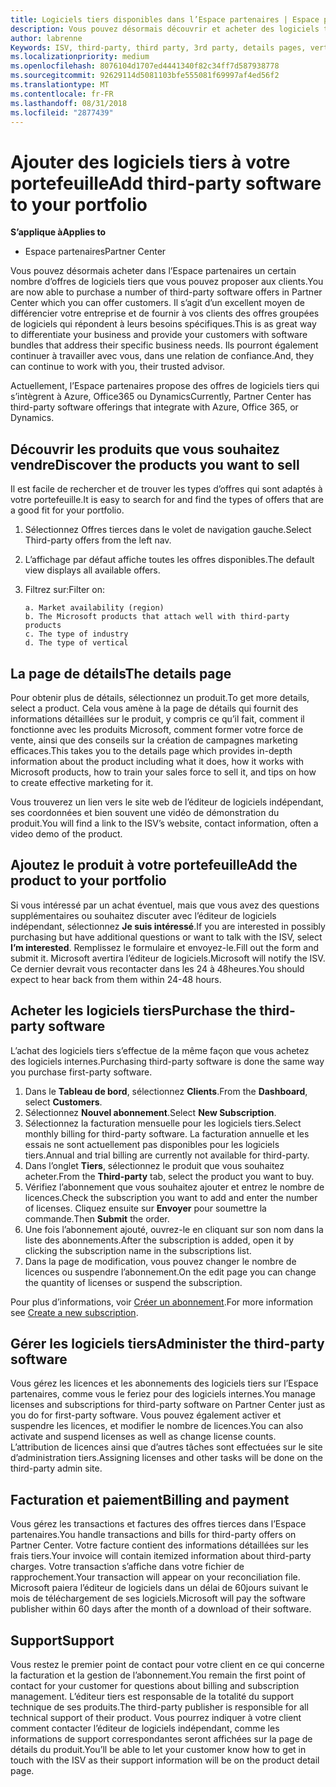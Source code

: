 ```yaml
---
title: Logiciels tiers disponibles dans l’Espace partenaires | Espace partenaires
description: Vous pouvez désormais découvrir et acheter des logiciels tiers que vous pouvez ajouter au portefeuille que vous proposez aux clients.
author: labrenne
Keywords: ISV, third-party, third party, 3rd party, details pages, vertical software, software publisher
ms.localizationpriority: medium
ms.openlocfilehash: 8076104d1707ed4441340f82c34ff7d587938778
ms.sourcegitcommit: 92629114d5081103bfe555081f69997af4ed56f2
ms.translationtype: MT
ms.contentlocale: fr-FR
ms.lasthandoff: 08/31/2018
ms.locfileid: "2877439"
---
```

# <a name="add-third-party-software-to-your-portfolio"></a><span data-ttu-id="cd905-103">Ajouter des logiciels tiers à votre portefeuille</span><span class="sxs-lookup"><span data-stu-id="cd905-103">Add third-party software to your portfolio</span></span>

**<span data-ttu-id="cd905-104">S’applique à</span><span class="sxs-lookup"><span data-stu-id="cd905-104">Applies to</span></span>** 

- <span data-ttu-id="cd905-105">Espace partenaires</span><span class="sxs-lookup"><span data-stu-id="cd905-105">Partner Center</span></span>


<span data-ttu-id="cd905-106">Vous pouvez désormais acheter dans l’Espace partenaires un certain nombre d’offres de logiciels tiers que vous pouvez proposer aux clients.</span><span class="sxs-lookup"><span data-stu-id="cd905-106">You are now able to purchase a number of third-party software offers in Partner Center which you can offer customers.</span></span> <span data-ttu-id="cd905-107">Il s’agit d’un excellent moyen de différencier votre entreprise et de fournir à vos clients des offres groupées de logiciels qui répondent à leurs besoins spécifiques.</span><span class="sxs-lookup"><span data-stu-id="cd905-107">This is as great way to differentiate your business and provide your customers with software bundles that address their specific business needs.</span></span> <span data-ttu-id="cd905-108">Ils pourront également continuer à travailler avec vous, dans une relation de confiance.</span><span class="sxs-lookup"><span data-stu-id="cd905-108">And, they can continue to work with you, their trusted advisor.</span></span>

<span data-ttu-id="cd905-109">Actuellement, l’Espace partenaires propose des offres de logiciels tiers qui s’intègrent à Azure, Office365 ou Dynamics</span><span class="sxs-lookup"><span data-stu-id="cd905-109">Currently, Partner Center has third-party software offerings that integrate with Azure, Office 365, or Dynamics.</span></span>

## <a name="discover-the-products-you-want-to-sell"></a><span data-ttu-id="cd905-110">Découvrir les produits que vous souhaitez vendre</span><span class="sxs-lookup"><span data-stu-id="cd905-110">Discover the products you want to sell</span></span>

<span data-ttu-id="cd905-111">Il est facile de rechercher et de trouver les types d’offres qui sont adaptés à votre portefeuille.</span><span class="sxs-lookup"><span data-stu-id="cd905-111">It is easy to search for and find the types of offers that are a good fit for your portfolio.</span></span> 
1.  <span data-ttu-id="cd905-112">Sélectionnez Offres tierces dans le volet de navigation gauche.</span><span class="sxs-lookup"><span data-stu-id="cd905-112">Select Third-party offers from the left nav.</span></span> 
2.  <span data-ttu-id="cd905-113">L’affichage par défaut affiche toutes les offres disponibles.</span><span class="sxs-lookup"><span data-stu-id="cd905-113">The default view displays all available offers.</span></span> 
3.  <span data-ttu-id="cd905-114">Filtrez sur:</span><span class="sxs-lookup"><span data-stu-id="cd905-114">Filter on:</span></span>

        a. Market availability (region) 
        b. The Microsoft products that attach well with third-party products  
        c. The type of industry 
        d. The type of vertical 

## <a name="the-details-page"></a><span data-ttu-id="cd905-115">La page de détails</span><span class="sxs-lookup"><span data-stu-id="cd905-115">The details page</span></span>

<span data-ttu-id="cd905-116">Pour obtenir plus de détails, sélectionnez un produit.</span><span class="sxs-lookup"><span data-stu-id="cd905-116">To get more details, select a product.</span></span> <span data-ttu-id="cd905-117">Cela vous amène à la page de détails qui fournit des informations détaillées sur le produit, y compris ce qu’il fait, comment il fonctionne avec les produits Microsoft, comment former votre force de vente, ainsi que des conseils sur la création de campagnes marketing efficaces.</span><span class="sxs-lookup"><span data-stu-id="cd905-117">This takes you to the details page which provides in-depth information about the product including what it does, how it works with Microsoft products, how to train your sales force to sell it, and tips on how to create effective marketing for it.</span></span> 

<span data-ttu-id="cd905-118">Vous trouverez un lien vers le site web de l’éditeur de logiciels indépendant, ses coordonnées et bien souvent une vidéo de démonstration du produit.</span><span class="sxs-lookup"><span data-stu-id="cd905-118">You will find a link to the ISV’s website, contact information, often a video demo of the product.</span></span> 

## <a name="add-the-product-to-your-portfolio"></a><span data-ttu-id="cd905-119">Ajoutez le produit à votre portefeuille</span><span class="sxs-lookup"><span data-stu-id="cd905-119">Add the product to your portfolio</span></span>

<span data-ttu-id="cd905-120">Si vous intéressé par un achat éventuel, mais que vous avez des questions supplémentaires ou souhaitez discuter avec l’éditeur de logiciels indépendant, sélectionnez **Je suis intéressé**.</span><span class="sxs-lookup"><span data-stu-id="cd905-120">If you are interested in possibly purchasing but have additional questions or want to talk with the ISV, select **I’m interested**.</span></span> <span data-ttu-id="cd905-121">Remplissez le formulaire et envoyez-le.</span><span class="sxs-lookup"><span data-stu-id="cd905-121">Fill out the form and submit it.</span></span> <span data-ttu-id="cd905-122">Microsoft avertira l’éditeur de logiciels.</span><span class="sxs-lookup"><span data-stu-id="cd905-122">Microsoft will notify the ISV.</span></span> <span data-ttu-id="cd905-123">Ce dernier devrait vous recontacter dans les 24 à 48heures.</span><span class="sxs-lookup"><span data-stu-id="cd905-123">You should expect to hear back from them within 24-48 hours.</span></span> 

## <a name="purchase-the-third-party-software"></a><span data-ttu-id="cd905-124">Acheter les logiciels tiers</span><span class="sxs-lookup"><span data-stu-id="cd905-124">Purchase the third-party software</span></span>

<span data-ttu-id="cd905-125">L’achat des logiciels tiers s’effectue de la même façon que vous achetez des logiciels internes.</span><span class="sxs-lookup"><span data-stu-id="cd905-125">Purchasing third-party software is done the same way you purchase first-party software.</span></span> 

1.  <span data-ttu-id="cd905-126">Dans le **Tableau de bord**, sélectionnez **Clients**.</span><span class="sxs-lookup"><span data-stu-id="cd905-126">From the **Dashboard**, select **Customers**.</span></span>
2.  <span data-ttu-id="cd905-127">Sélectionnez **Nouvel abonnement**.</span><span class="sxs-lookup"><span data-stu-id="cd905-127">Select **New Subscription**.</span></span>
3.  <span data-ttu-id="cd905-128">Sélectionnez la facturation mensuelle pour les logiciels tiers.</span><span class="sxs-lookup"><span data-stu-id="cd905-128">Select monthly billing for third-party software.</span></span> <span data-ttu-id="cd905-129">La facturation annuelle et les essais ne sont actuellement pas disponibles pour les logiciels tiers.</span><span class="sxs-lookup"><span data-stu-id="cd905-129">Annual and trial billing are currently not available for third-party.</span></span>
4.  <span data-ttu-id="cd905-130">Dans l’onglet **Tiers**, sélectionnez le produit que vous souhaitez acheter.</span><span class="sxs-lookup"><span data-stu-id="cd905-130">From the **Third-party** tab, select the product you want to buy.</span></span>
5.  <span data-ttu-id="cd905-131">Vérifiez l’abonnement que vous souhaitez ajouter et entrez le nombre de licences.</span><span class="sxs-lookup"><span data-stu-id="cd905-131">Check the subscription you want to add and enter the number of licenses.</span></span> <span data-ttu-id="cd905-132">Cliquez ensuite sur **Envoyer** pour soumettre la commande.</span><span class="sxs-lookup"><span data-stu-id="cd905-132">Then **Submit** the order.</span></span>
6.  <span data-ttu-id="cd905-133">Une fois l’abonnement ajouté, ouvrez-le en cliquant sur son nom dans la liste des abonnements.</span><span class="sxs-lookup"><span data-stu-id="cd905-133">After the subscription is added, open it by clicking the subscription name in the subscriptions list.</span></span> 
7.  <span data-ttu-id="cd905-134">Dans la page de modification, vous pouvez changer le nombre de licences ou suspendre l’abonnement.</span><span class="sxs-lookup"><span data-stu-id="cd905-134">On the edit page you can change the quantity of licenses or suspend the subscription.</span></span>

<span data-ttu-id="cd905-135">Pour plus d’informations, voir [Créer un abonnement](create-a-new-subscription.md).</span><span class="sxs-lookup"><span data-stu-id="cd905-135">For more information see [Create a new subscription](create-a-new-subscription.md).</span></span>

## <a name="administer-the-third-party-software"></a><span data-ttu-id="cd905-136">Gérer les logiciels tiers</span><span class="sxs-lookup"><span data-stu-id="cd905-136">Administer the third-party software</span></span>

<span data-ttu-id="cd905-137">Vous gérez les licences et les abonnements des logiciels tiers sur l’Espace partenaires, comme vous le feriez pour des logiciels internes.</span><span class="sxs-lookup"><span data-stu-id="cd905-137">You manage licenses and subscriptions for third-party software on Partner Center just as you do for first-party software.</span></span> <span data-ttu-id="cd905-138">Vous pouvez également activer et suspendre les licences, et modifier le nombre de licences.</span><span class="sxs-lookup"><span data-stu-id="cd905-138">You can also activate and suspend licenses as well as change license counts.</span></span> <span data-ttu-id="cd905-139">L’attribution de licences ainsi que d’autres tâches sont effectuées sur le site d’administration tiers.</span><span class="sxs-lookup"><span data-stu-id="cd905-139">Assigning licenses and other tasks will be done on the third-party admin site.</span></span>

## <a name="billing-and-payment"></a><span data-ttu-id="cd905-140">Facturation et paiement</span><span class="sxs-lookup"><span data-stu-id="cd905-140">Billing and payment</span></span>

<span data-ttu-id="cd905-141">Vous gérez les transactions et factures des offres tierces dans l’Espace partenaires.</span><span class="sxs-lookup"><span data-stu-id="cd905-141">You handle transactions and bills for third-party offers on Partner Center.</span></span> <span data-ttu-id="cd905-142">Votre facture contient des informations détaillées sur les frais tiers.</span><span class="sxs-lookup"><span data-stu-id="cd905-142">Your invoice will contain itemized information about third-party charges.</span></span> <span data-ttu-id="cd905-143">Votre transaction s’affiche dans votre fichier de rapprochement.</span><span class="sxs-lookup"><span data-stu-id="cd905-143">Your transaction will appear on your reconciliation file.</span></span> <span data-ttu-id="cd905-144">Microsoft paiera l’éditeur de logiciels dans un délai de 60jours suivant le mois de téléchargement de ses logiciels.</span><span class="sxs-lookup"><span data-stu-id="cd905-144">Microsoft will pay the software publisher within 60 days after the month of a download of their software.</span></span> 

## <a name="support"></a><span data-ttu-id="cd905-145">Support</span><span class="sxs-lookup"><span data-stu-id="cd905-145">Support</span></span>

<span data-ttu-id="cd905-146">Vous restez le premier point de contact pour votre client en ce qui concerne la facturation et la gestion de l’abonnement.</span><span class="sxs-lookup"><span data-stu-id="cd905-146">You remain the first point of contact for your customer for questions about billing and subscription management.</span></span> <span data-ttu-id="cd905-147">L’éditeur tiers est responsable de la totalité du support technique de ses produits.</span><span class="sxs-lookup"><span data-stu-id="cd905-147">The third-party publisher is responsible for all technical support of their product.</span></span> <span data-ttu-id="cd905-148">Vous pourrez indiquer à votre client comment contacter l’éditeur de logiciels indépendant, comme les informations de support correspondantes seront affichées sur la page de détails du produit.</span><span class="sxs-lookup"><span data-stu-id="cd905-148">You’ll be able to let your customer know how to get in touch with the ISV as their support information will be on the product detail page.</span></span>

